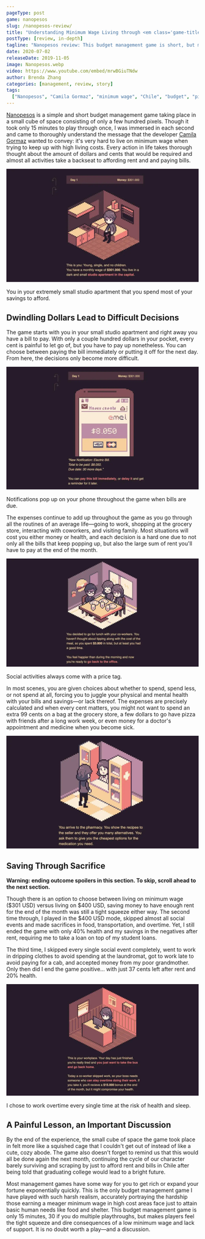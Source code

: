 ```yaml
---
pageType: post
game: nanopesos
slug: /nanopesos-review/
title: "Understanding Minimum Wage Living through <em class='game-title'>Nanopesos</em>"
postType: [review, in-depth]
tagline: "Nanopesos review: This budget management game is short, but makes players feel the tight squeeze and dire consequences of a low minimum wage and lack of support. It is no doubt worth a play—and a discussion."
date: 2020-07-02
releaseDate: 2019-11-05
image: Nanopesos.webp
video: https://www.youtube.com/embed/mrwBGiuTNdw
author: Brenda Zhang
categories: [management, review, story]
tags:
  ["Nanopesos", "Camila Gormaz", "minimum wage", "Chile", "budget", "pixel art"]
---
```


[Nanopesos](https://laburatory.itch.io/nanopesos) is a simple and short budget management game taking place in a small cube of space consisting of only a few hundred pixels. Though it took only 15 minutes to play through once, I was immersed in each second and came to thoroughly understand the message that the developer [Camila Gormaz](https://twitter.com/Burasto) wanted to convey: it's very hard to live on minimum wage when trying to keep up with high living costs. Every action in life takes thorough thought about the amount of dollars and cents that would be required and almost all activities take a backseat to affording rent and and paying bills.

![Nanopesos small studio apartment with high rent][image0]

<figcaption>You in your extremely small studio apartment that you spend most of your savings to afford.</figcaption>

## Dwindling Dollars Lead to Difficult Decisions

The game starts with you in your small studio apartment and right away you have a bill to pay. With only a couple hundred dollars in your pocket, every cent is painful to let go of, but you have to pay up nonetheless. You can choose between paying the bill immediately or putting it off for the next day. From here, the decisions only become more difficult.

![Nanopesos bills to pay with low savings][image1]

<figcaption>Notifications pop up on your phone throughout the game when bills are due.</figcaption>

The expenses continue to add up throughout the game as you go through all the routines of an average life—going to work, shopping at the grocery store, interacting with coworkers, and visiting family. Most situations will cost you either money or health, and each decision is a hard one due to not only all the bills that keep popping up, but also the large sum of rent you'll have to pay at the end of the month.

![Nanopesos eating lunch with coworkers for a cost][image2]

<figcaption>Social activities always come with a price tag.</figcaption>

In most scenes, you are given choices about whether to spend, spend less, or not spend at all, forcing you to juggle your physical and mental health with your bills and savings—or lack thereof. The expenses are precisely calculated and when every cent matters, you might not want to spend an extra 99 cents on a bag at the grocery store, a few dollars to go have pizza with friends after a long work week, or even money for a doctor's appointment and medicine when you become sick.

![Nanopesos buying the cheapest medicine at a pharmacy for affordability][image3]

## Saving Through Sacrifice

**Warning: ending outcome spoilers in this section. To skip, scroll ahead to the next section.**

Though there is an option to choose between living on minimum wage ($301 USD) versus living on $400 USD, saving money to have enough rent for the end of the month was still a tight squeeze either way. The second time through, I played in the \$400 USD mode, skipped almost all social events and made sacrifices in food, transportation, and overtime. Yet, I still ended the game with only 40% health and my savings in the negatives after rent, requiring me to take a loan on top of my student loans.

The third time, I skipped every single social event completely, went to work in dripping clothes to avoid spending at the laundromat, got to work late to avoid paying for a cab, and accepted money from my poor grandmother. Only then did I end the game positive... with just 37 cents left after rent and 20% health.

![Nanopesos working overtime for a bit of extra pay but sacrificing health and sleep][image4]

<figcaption>I chose to work overtime every single time at the risk of health and sleep.</figcaption>

## A Painful Lesson, an Important Discussion

By the end of the experience, the small cube of space the game took place in felt more like a squished cage that I couldn't get out of instead of like a cute, cozy abode. The game also doesn't forget to remind us that this would all be done again the next month, continuing the cycle of our character barely surviving and scraping by just to afford rent and bills in Chile after being told that graduating college would lead to a bright future.

Most management games have some way for you to get rich or expand your fortune exponentially quickly. This is the only budget management game I have played with such harsh realism, accurately portraying the hardship those earning a meager minimum wage in high cost areas face just to attain basic human needs like food and shelter. This budget management game is only 15 minutes, 30 if you do multiple playthroughs, but makes players feel the tight squeeze and dire consequences of a low minimum wage and lack of support. It is no doubt worth a play—and a discussion.

[image0]: ../../../images/post/nanopesos/Nanopesos0.webp
[image1]: ../../../images/post/nanopesos/Nanopesos1.webp
[image2]: ../../../images/post/nanopesos/Nanopesos2.webp
[image3]: ../../../images/post/nanopesos/Nanopesos3.webp
[image4]: ../../../images/post/nanopesos/Nanopesos4.webp
